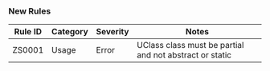 ### New Rules

| Rule ID | Category | Severity | Notes                                                   |
|---------|----------|----------|---------------------------------------------------------|
| ZS0001  | Usage    | Error    | UClass class must be partial and not abstract or static |


